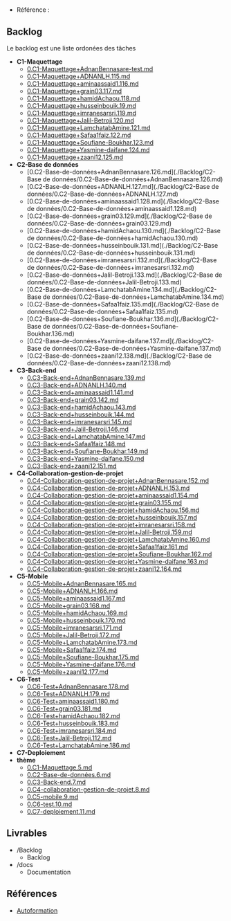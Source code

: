 #  

- Référence :   

 

## Backlog 

Le backlog est une liste ordonées des tâches 

- **C1-Maquettage** 
  - [0.C1-Maquettage+AdnanBennasare-test.md](./Backlog/C1-Maquettage/0.C1-Maquettage+AdnanBennasare-test.md) 
  - [0.C1-Maquettage+ADNANLH.115.md](./Backlog/C1-Maquettage/0.C1-Maquettage+ADNANLH.115.md) 
  - [0.C1-Maquettage+aminaassaid1.116.md](./Backlog/C1-Maquettage/0.C1-Maquettage+aminaassaid1.116.md) 
  - [0.C1-Maquettage+grain03.117.md](./Backlog/C1-Maquettage/0.C1-Maquettage+grain03.117.md) 
  - [0.C1-Maquettage+hamidAchaou.118.md](./Backlog/C1-Maquettage/0.C1-Maquettage+hamidAchaou.118.md) 
  - [0.C1-Maquettage+husseinbouik.19.md](./Backlog/C1-Maquettage/0.C1-Maquettage+husseinbouik.19.md) 
  - [0.C1-Maquettage+imranesarsri.119.md](./Backlog/C1-Maquettage/0.C1-Maquettage+imranesarsri.119.md) 
  - [0.C1-Maquettage+Jalil-Betroji.120.md](./Backlog/C1-Maquettage/0.C1-Maquettage+Jalil-Betroji.120.md) 
  - [0.C1-Maquettage+LamchatabAmine.121.md](./Backlog/C1-Maquettage/0.C1-Maquettage+LamchatabAmine.121.md) 
  - [0.C1-Maquettage+Safaa1faiz.122.md](./Backlog/C1-Maquettage/0.C1-Maquettage+Safaa1faiz.122.md) 
  - [0.C1-Maquettage+Soufiane-Boukhar.123.md](./Backlog/C1-Maquettage/0.C1-Maquettage+Soufiane-Boukhar.123.md) 
  - [0.C1-Maquettage+Yasmine-daifane.124.md](./Backlog/C1-Maquettage/0.C1-Maquettage+Yasmine-daifane.124.md) 
  - [0.C1-Maquettage+zaani12.125.md](./Backlog/C1-Maquettage/0.C1-Maquettage+zaani12.125.md) 
- **C2-Base de données** 
  - [0.C2-Base-de-données+AdnanBennasare.126.md](./Backlog/C2-Base de données/0.C2-Base-de-données+AdnanBennasare.126.md) 
  - [0.C2-Base-de-données+ADNANLH.127.md](./Backlog/C2-Base de données/0.C2-Base-de-données+ADNANLH.127.md) 
  - [0.C2-Base-de-données+aminaassaid1.128.md](./Backlog/C2-Base de données/0.C2-Base-de-données+aminaassaid1.128.md) 
  - [0.C2-Base-de-données+grain03.129.md](./Backlog/C2-Base de données/0.C2-Base-de-données+grain03.129.md) 
  - [0.C2-Base-de-données+hamidAchaou.130.md](./Backlog/C2-Base de données/0.C2-Base-de-données+hamidAchaou.130.md) 
  - [0.C2-Base-de-données+husseinbouik.131.md](./Backlog/C2-Base de données/0.C2-Base-de-données+husseinbouik.131.md) 
  - [0.C2-Base-de-données+imranesarsri.132.md](./Backlog/C2-Base de données/0.C2-Base-de-données+imranesarsri.132.md) 
  - [0.C2-Base-de-données+Jalil-Betroji.133.md](./Backlog/C2-Base de données/0.C2-Base-de-données+Jalil-Betroji.133.md) 
  - [0.C2-Base-de-données+LamchatabAmine.134.md](./Backlog/C2-Base de données/0.C2-Base-de-données+LamchatabAmine.134.md) 
  - [0.C2-Base-de-données+Safaa1faiz.135.md](./Backlog/C2-Base de données/0.C2-Base-de-données+Safaa1faiz.135.md) 
  - [0.C2-Base-de-données+Soufiane-Boukhar.136.md](./Backlog/C2-Base de données/0.C2-Base-de-données+Soufiane-Boukhar.136.md) 
  - [0.C2-Base-de-données+Yasmine-daifane.137.md](./Backlog/C2-Base de données/0.C2-Base-de-données+Yasmine-daifane.137.md) 
  - [0.C2-Base-de-données+zaani12.138.md](./Backlog/C2-Base de données/0.C2-Base-de-données+zaani12.138.md) 
- **C3-Back-end** 
  - [0.C3-Back-end+AdnanBennasare.139.md](./Backlog/C3-Back-end/0.C3-Back-end+AdnanBennasare.139.md) 
  - [0.C3-Back-end+ADNANLH.140.md](./Backlog/C3-Back-end/0.C3-Back-end+ADNANLH.140.md) 
  - [0.C3-Back-end+aminaassaid1.141.md](./Backlog/C3-Back-end/0.C3-Back-end+aminaassaid1.141.md) 
  - [0.C3-Back-end+grain03.142.md](./Backlog/C3-Back-end/0.C3-Back-end+grain03.142.md) 
  - [0.C3-Back-end+hamidAchaou.143.md](./Backlog/C3-Back-end/0.C3-Back-end+hamidAchaou.143.md) 
  - [0.C3-Back-end+husseinbouik.144.md](./Backlog/C3-Back-end/0.C3-Back-end+husseinbouik.144.md) 
  - [0.C3-Back-end+imranesarsri.145.md](./Backlog/C3-Back-end/0.C3-Back-end+imranesarsri.145.md) 
  - [0.C3-Back-end+Jalil-Betroji.146.md](./Backlog/C3-Back-end/0.C3-Back-end+Jalil-Betroji.146.md) 
  - [0.C3-Back-end+LamchatabAmine.147.md](./Backlog/C3-Back-end/0.C3-Back-end+LamchatabAmine.147.md) 
  - [0.C3-Back-end+Safaa1faiz.148.md](./Backlog/C3-Back-end/0.C3-Back-end+Safaa1faiz.148.md) 
  - [0.C3-Back-end+Soufiane-Boukhar.149.md](./Backlog/C3-Back-end/0.C3-Back-end+Soufiane-Boukhar.149.md) 
  - [0.C3-Back-end+Yasmine-daifane.150.md](./Backlog/C3-Back-end/0.C3-Back-end+Yasmine-daifane.150.md) 
  - [0.C3-Back-end+zaani12.151.md](./Backlog/C3-Back-end/0.C3-Back-end+zaani12.151.md) 
- **C4-Collaboration-gestion-de-projet** 
  - [0.C4-Collaboration-gestion-de-projet+AdnanBennasare.152.md](./Backlog/C4-Collaboration-gestion-de-projet/0.C4-Collaboration-gestion-de-projet+AdnanBennasare.152.md) 
  - [0.C4-Collaboration-gestion-de-projet+ADNANLH.153.md](./Backlog/C4-Collaboration-gestion-de-projet/0.C4-Collaboration-gestion-de-projet+ADNANLH.153.md) 
  - [0.C4-Collaboration-gestion-de-projet+aminaassaid1.154.md](./Backlog/C4-Collaboration-gestion-de-projet/0.C4-Collaboration-gestion-de-projet+aminaassaid1.154.md) 
  - [0.C4-Collaboration-gestion-de-projet+grain03.155.md](./Backlog/C4-Collaboration-gestion-de-projet/0.C4-Collaboration-gestion-de-projet+grain03.155.md) 
  - [0.C4-Collaboration-gestion-de-projet+hamidAchaou.156.md](./Backlog/C4-Collaboration-gestion-de-projet/0.C4-Collaboration-gestion-de-projet+hamidAchaou.156.md) 
  - [0.C4-Collaboration-gestion-de-projet+husseinbouik.157.md](./Backlog/C4-Collaboration-gestion-de-projet/0.C4-Collaboration-gestion-de-projet+husseinbouik.157.md) 
  - [0.C4-Collaboration-gestion-de-projet+imranesarsri.158.md](./Backlog/C4-Collaboration-gestion-de-projet/0.C4-Collaboration-gestion-de-projet+imranesarsri.158.md) 
  - [0.C4-Collaboration-gestion-de-projet+Jalil-Betroji.159.md](./Backlog/C4-Collaboration-gestion-de-projet/0.C4-Collaboration-gestion-de-projet+Jalil-Betroji.159.md) 
  - [0.C4-Collaboration-gestion-de-projet+LamchatabAmine.160.md](./Backlog/C4-Collaboration-gestion-de-projet/0.C4-Collaboration-gestion-de-projet+LamchatabAmine.160.md) 
  - [0.C4-Collaboration-gestion-de-projet+Safaa1faiz.161.md](./Backlog/C4-Collaboration-gestion-de-projet/0.C4-Collaboration-gestion-de-projet+Safaa1faiz.161.md) 
  - [0.C4-Collaboration-gestion-de-projet+Soufiane-Boukhar.162.md](./Backlog/C4-Collaboration-gestion-de-projet/0.C4-Collaboration-gestion-de-projet+Soufiane-Boukhar.162.md) 
  - [0.C4-Collaboration-gestion-de-projet+Yasmine-daifane.163.md](./Backlog/C4-Collaboration-gestion-de-projet/0.C4-Collaboration-gestion-de-projet+Yasmine-daifane.163.md) 
  - [0.C4-Collaboration-gestion-de-projet+zaani12.164.md](./Backlog/C4-Collaboration-gestion-de-projet/0.C4-Collaboration-gestion-de-projet+zaani12.164.md) 
- **C5-Mobile** 
  - [0.C5-Mobile+AdnanBennasare.165.md](./Backlog/C5-Mobile/0.C5-Mobile+AdnanBennasare.165.md) 
  - [0.C5-Mobile+ADNANLH.166.md](./Backlog/C5-Mobile/0.C5-Mobile+ADNANLH.166.md) 
  - [0.C5-Mobile+aminaassaid1.167.md](./Backlog/C5-Mobile/0.C5-Mobile+aminaassaid1.167.md) 
  - [0.C5-Mobile+grain03.168.md](./Backlog/C5-Mobile/0.C5-Mobile+grain03.168.md) 
  - [0.C5-Mobile+hamidAchaou.169.md](./Backlog/C5-Mobile/0.C5-Mobile+hamidAchaou.169.md) 
  - [0.C5-Mobile+husseinbouik.170.md](./Backlog/C5-Mobile/0.C5-Mobile+husseinbouik.170.md) 
  - [0.C5-Mobile+imranesarsri.171.md](./Backlog/C5-Mobile/0.C5-Mobile+imranesarsri.171.md) 
  - [0.C5-Mobile+Jalil-Betroji.172.md](./Backlog/C5-Mobile/0.C5-Mobile+Jalil-Betroji.172.md) 
  - [0.C5-Mobile+LamchatabAmine.173.md](./Backlog/C5-Mobile/0.C5-Mobile+LamchatabAmine.173.md) 
  - [0.C5-Mobile+Safaa1faiz.174.md](./Backlog/C5-Mobile/0.C5-Mobile+Safaa1faiz.174.md) 
  - [0.C5-Mobile+Soufiane-Boukhar.175.md](./Backlog/C5-Mobile/0.C5-Mobile+Soufiane-Boukhar.175.md) 
  - [0.C5-Mobile+Yasmine-daifane.176.md](./Backlog/C5-Mobile/0.C5-Mobile+Yasmine-daifane.176.md) 
  - [0.C5-Mobile+zaani12.177.md](./Backlog/C5-Mobile/0.C5-Mobile+zaani12.177.md) 
- **C6-Test** 
  - [0.C6-Test+AdnanBennasare.178.md](./Backlog/C6-Test/0.C6-Test+AdnanBennasare.178.md) 
  - [0.C6-Test+ADNANLH.179.md](./Backlog/C6-Test/0.C6-Test+ADNANLH.179.md) 
  - [0.C6-Test+aminaassaid1.180.md](./Backlog/C6-Test/0.C6-Test+aminaassaid1.180.md) 
  - [0.C6-Test+grain03.181.md](./Backlog/C6-Test/0.C6-Test+grain03.181.md) 
  - [0.C6-Test+hamidAchaou.182.md](./Backlog/C6-Test/0.C6-Test+hamidAchaou.182.md) 
  - [0.C6-Test+husseinbouik.183.md](./Backlog/C6-Test/0.C6-Test+husseinbouik.183.md) 
  - [0.C6-Test+imranesarsri.184.md](./Backlog/C6-Test/0.C6-Test+imranesarsri.184.md) 
  - [0.C6-Test+Jalil-Betroji.112.md](./Backlog/C6-Test/0.C6-Test+Jalil-Betroji.112.md) 
  - [0.C6-Test+LamchatabAmine.186.md](./Backlog/C6-Test/0.C6-Test+LamchatabAmine.186.md) 
- **C7-Deploiement** 
- **thème** 
  - [0.C1-Maquettage.5.md](./Backlog/thème/0.C1-Maquettage.5.md) 
  - [0.C2-Base-de-données.6.md](./Backlog/thème/0.C2-Base-de-données.6.md) 
  - [0.C3-Back-end.7.md](./Backlog/thème/0.C3-Back-end.7.md) 
  - [0.C4-collaboration-gestion-de-projet.8.md](./Backlog/thème/0.C4-collaboration-gestion-de-projet.8.md) 
  - [0.C5-mobile.9.md](./Backlog/thème/0.C5-mobile.9.md) 
  - [0.C6-test.10.md](./Backlog/thème/0.C6-test.10.md) 
  - [0.C7-deploiement.11.md](./Backlog/thème/0.C7-deploiement.11.md) 
## Livrables 

 

- /Backlog 
  - Backlog 
- /docs 
  - Documentation 
## Références 

 

- [Autoformation](#) 

